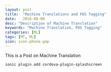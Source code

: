```yaml
---
layout: post
title:  "Machine Translations and POS Tagging"
date:   2016-08-08
desc: "Description of Machine Translation"
keywords: "Machine Translation, POS Tagging"
categories: [ML]
tags: [MT, ML]
icon: icon-phone-gap
---
```


This is a Post on Machine Translation

```
ionic plugin add cordova-plugin-splashscreen
```
